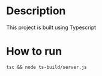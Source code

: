 # Description
This project is built using Typescript

# How to run
```
tsc && node ts-build/server.js
```
